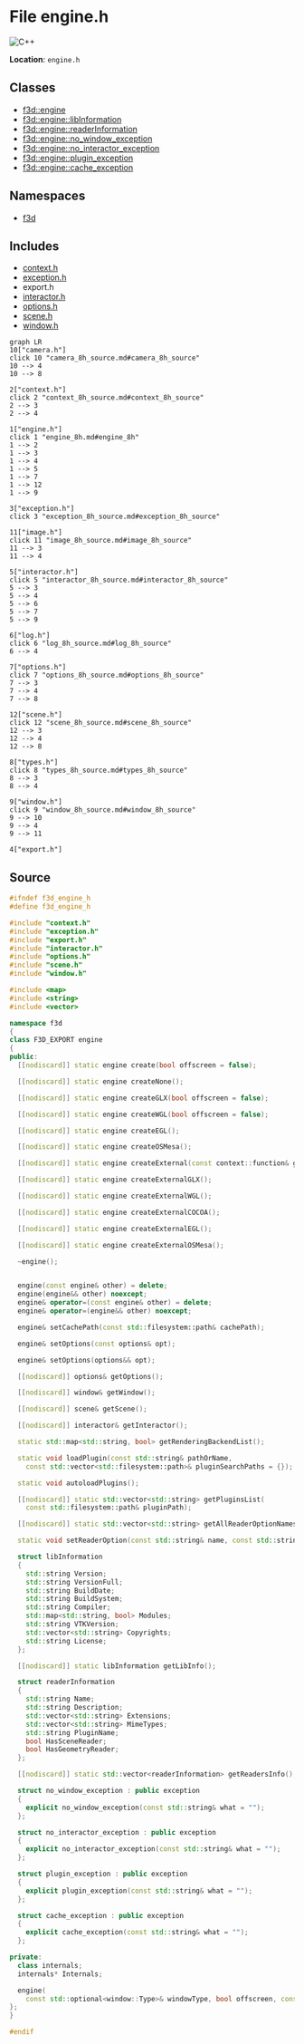# File engine.h

![][C++]

**Location**: `engine.h`





## Classes

* [f3d::engine](classf3d_1_1engine.md)
* [f3d::engine::libInformation](structf3d_1_1engine_1_1lib_information.md)
* [f3d::engine::readerInformation](structf3d_1_1engine_1_1reader_information.md)
* [f3d::engine::no\_window\_exception](structf3d_1_1engine_1_1no__window__exception.md)
* [f3d::engine::no\_interactor\_exception](structf3d_1_1engine_1_1no__interactor__exception.md)
* [f3d::engine::plugin\_exception](structf3d_1_1engine_1_1plugin__exception.md)
* [f3d::engine::cache\_exception](structf3d_1_1engine_1_1cache__exception.md)

## Namespaces

* [f3d](namespacef3d.md)

## Includes

* [context.h](context_8h.md)
* [exception.h](exception_8h.md)
* export.h
* [interactor.h](interactor_8h.md)
* [options.h](options_8h.md)
* [scene.h](scene_8h.md)
* [window.h](window_8h.md)


```mermaid
graph LR
10["camera.h"]
click 10 "camera_8h_source.md#camera_8h_source"
10 --> 4
10 --> 8

2["context.h"]
click 2 "context_8h_source.md#context_8h_source"
2 --> 3
2 --> 4

1["engine.h"]
click 1 "engine_8h.md#engine_8h"
1 --> 2
1 --> 3
1 --> 4
1 --> 5
1 --> 7
1 --> 12
1 --> 9

3["exception.h"]
click 3 "exception_8h_source.md#exception_8h_source"

11["image.h"]
click 11 "image_8h_source.md#image_8h_source"
11 --> 3
11 --> 4

5["interactor.h"]
click 5 "interactor_8h_source.md#interactor_8h_source"
5 --> 3
5 --> 4
5 --> 6
5 --> 7
5 --> 9

6["log.h"]
click 6 "log_8h_source.md#log_8h_source"
6 --> 4

7["options.h"]
click 7 "options_8h_source.md#options_8h_source"
7 --> 3
7 --> 4
7 --> 8

12["scene.h"]
click 12 "scene_8h_source.md#scene_8h_source"
12 --> 3
12 --> 4
12 --> 8

8["types.h"]
click 8 "types_8h_source.md#types_8h_source"
8 --> 3
8 --> 4

9["window.h"]
click 9 "window_8h_source.md#window_8h_source"
9 --> 10
9 --> 4
9 --> 11

4["export.h"]

```


## Source


```cpp
#ifndef f3d_engine_h
#define f3d_engine_h

#include "context.h"
#include "exception.h"
#include "export.h"
#include "interactor.h"
#include "options.h"
#include "scene.h"
#include "window.h"

#include <map>
#include <string>
#include <vector>

namespace f3d
{
class F3D_EXPORT engine
{
public:
  [[nodiscard]] static engine create(bool offscreen = false);

  [[nodiscard]] static engine createNone();

  [[nodiscard]] static engine createGLX(bool offscreen = false);

  [[nodiscard]] static engine createWGL(bool offscreen = false);

  [[nodiscard]] static engine createEGL();

  [[nodiscard]] static engine createOSMesa();

  [[nodiscard]] static engine createExternal(const context::function& getProcAddress);

  [[nodiscard]] static engine createExternalGLX();

  [[nodiscard]] static engine createExternalWGL();

  [[nodiscard]] static engine createExternalCOCOA();

  [[nodiscard]] static engine createExternalEGL();

  [[nodiscard]] static engine createExternalOSMesa();

  ~engine();


  engine(const engine& other) = delete;
  engine(engine&& other) noexcept;
  engine& operator=(const engine& other) = delete;
  engine& operator=(engine&& other) noexcept;

  engine& setCachePath(const std::filesystem::path& cachePath);

  engine& setOptions(const options& opt);

  engine& setOptions(options&& opt);

  [[nodiscard]] options& getOptions();

  [[nodiscard]] window& getWindow();

  [[nodiscard]] scene& getScene();

  [[nodiscard]] interactor& getInteractor();

  static std::map<std::string, bool> getRenderingBackendList();

  static void loadPlugin(const std::string& pathOrName,
    const std::vector<std::filesystem::path>& pluginSearchPaths = {});

  static void autoloadPlugins();

  [[nodiscard]] static std::vector<std::string> getPluginsList(
    const std::filesystem::path& pluginPath);

  [[nodiscard]] static std::vector<std::string> getAllReaderOptionNames();

  static void setReaderOption(const std::string& name, const std::string& value);

  struct libInformation
  {
    std::string Version;
    std::string VersionFull;
    std::string BuildDate;
    std::string BuildSystem;
    std::string Compiler;
    std::map<std::string, bool> Modules;
    std::string VTKVersion;
    std::vector<std::string> Copyrights;
    std::string License;
  };

  [[nodiscard]] static libInformation getLibInfo();

  struct readerInformation
  {
    std::string Name;
    std::string Description;
    std::vector<std::string> Extensions;
    std::vector<std::string> MimeTypes;
    std::string PluginName;
    bool HasSceneReader;
    bool HasGeometryReader;
  };

  [[nodiscard]] static std::vector<readerInformation> getReadersInfo();

  struct no_window_exception : public exception
  {
    explicit no_window_exception(const std::string& what = "");
  };

  struct no_interactor_exception : public exception
  {
    explicit no_interactor_exception(const std::string& what = "");
  };

  struct plugin_exception : public exception
  {
    explicit plugin_exception(const std::string& what = "");
  };

  struct cache_exception : public exception
  {
    explicit cache_exception(const std::string& what = "");
  };

private:
  class internals;
  internals* Internals;

  engine(
    const std::optional<window::Type>& windowType, bool offscreen, const context::function& loader);
};
}

#endif
```


[public]: https://img.shields.io/badge/-public-brightgreen (public)
[C++]: https://img.shields.io/badge/language-C%2B%2B-blue (C++)
[protected]: https://img.shields.io/badge/-protected-yellow (protected)
[const]: https://img.shields.io/badge/-const-lightblue (const)
[static]: https://img.shields.io/badge/-static-lightgrey (static)
[private]: https://img.shields.io/badge/-private-red (private)